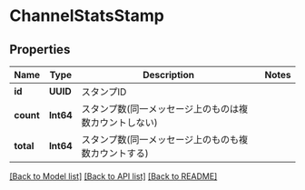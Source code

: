 # ChannelStatsStamp

## Properties
Name | Type | Description | Notes
------------ | ------------- | ------------- | -------------
**id** | **UUID** | スタンプID | 
**count** | **Int64** | スタンプ数(同一メッセージ上のものは複数カウントしない) | 
**total** | **Int64** | スタンプ数(同一メッセージ上のものも複数カウントする) | 

[[Back to Model list]](../README.md#documentation-for-models) [[Back to API list]](../README.md#documentation-for-api-endpoints) [[Back to README]](../README.md)


